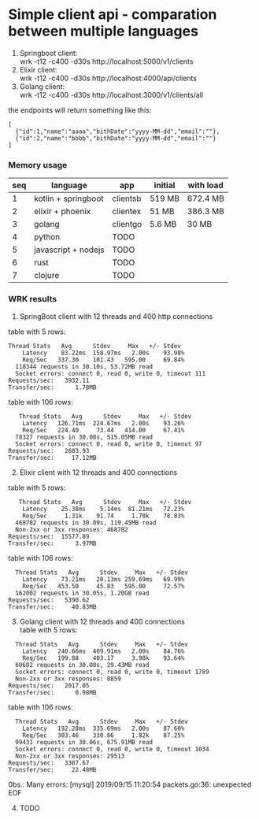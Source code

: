 # Simple client api - comparation between multiple languages

1. Springboot client:   
   wrk -t12 -c400 -d30s http://localhost:5000/v1/clients
2. Elixir client:   
   wrk -t12 -c400 -d30s http://localhost:4000/api/clients
3. Golang client:   
   wrk -t12 -c400 -d30s http://localhost:3000/v1/clients/all

the endpoints will return something like this:   
```
[
  {"id":1,"name":"aaaa","bithDate":"yyyy-MM-dd","email":""},
  {"id":2,"name":"bbbb","bithDate":"yyyy-MM-dd","email":""}
]
```

### Memory usage
| seq | language | app | initial | with load |
| --- | --- | --- | --- | ---  |
| 1 | kotlin + springboot | clientsb |  519 MB | 672.4 MB |
| 2 | elixir + phoenix    | clientex |  51 MB  | 386.3 MB |
| 3 | golang              | clientgo |  5.6 MB | 30 MB |
| 4 | python              | TODO |  |  |
| 5 | javascript + nodejs | TODO |  |  |
| 6 | rust                | TODO |  |  |
| 7 | clojure             | TODO |  |  |

 ### WRK results

1. SpringBoot client with 12 threads and 400 http connections

table with 5 rows:    
```   
Thread Stats   Avg      Stdev     Max   +/- Stdev   
    Latency    83.22ms  158.97ms   2.00s    93.98%   
    Req/Sec   337.30    101.43   595.00     69.84%  
  118344 requests in 30.10s, 53.72MB read   
  Socket errors: connect 0, read 0, write 0, timeout 111   
Requests/sec:   3932.11   
Transfer/sec:      1.78MB   
```
table with 106 rows:   
```
   Thread Stats   Avg      Stdev     Max   +/- Stdev
    Latency   126.71ms  224.67ms   2.00s    93.26%
    Req/Sec   224.40     73.44   414.00     67.41%
  78327 requests in 30.08s, 515.05MB read
  Socket errors: connect 0, read 0, write 0, timeout 97
Requests/sec:   2603.93
Transfer/sec:     17.12MB

```

2. Elixir client with 12 threads and 400 connections

table with 5 rows:   
```
   Thread Stats   Avg      Stdev     Max   +/- Stdev
    Latency    25.38ms    5.14ms  81.21ms   72.23%
    Req/Sec     1.31k    91.74     1.78k    78.83%
  468782 requests in 30.09s, 119.45MB read
  Non-2xx or 3xx responses: 468782
Requests/sec:  15577.89
Transfer/sec:      3.97MB
```
table with 106 rows:    
```
  Thread Stats   Avg      Stdev     Max   +/- Stdev
    Latency    73.21ms   20.13ms 259.69ms   69.99%
    Req/Sec   453.50     45.83   595.00     72.57%
  162002 requests in 30.05s, 1.20GB read
Requests/sec:   5390.62
Transfer/sec:     40.83MB

```

3. Golang client with 12 threads and 400 connections   
table with 5 rows:    
```
  Thread Stats   Avg      Stdev     Max   +/- Stdev
    Latency   240.66ms  409.91ms   2.00s    84.76%
    Req/Sec   199.88    403.17     3.98k    93.64%
  60682 requests in 30.08s, 29.43MB read
  Socket errors: connect 0, read 0, write 0, timeout 1789
  Non-2xx or 3xx responses: 8859
Requests/sec:   2017.05
Transfer/sec:      0.98MB

```
table with 106 rows:   
```
  Thread Stats   Avg      Stdev     Max   +/- Stdev
    Latency   192.28ms  335.69ms   2.00s    87.60%
    Req/Sec   303.46    330.86     1.82k    87.25%
  99431 requests in 30.06s, 675.91MB read
  Socket errors: connect 0, read 0, write 0, timeout 1034
  Non-2xx or 3xx responses: 29513
Requests/sec:   3307.67
Transfer/sec:     22.48MB

```
0bs.: Many errors: [mysql] 2019/09/15 11:20:54 packets.go:36: unexpected EOF

4. TODO
```
```